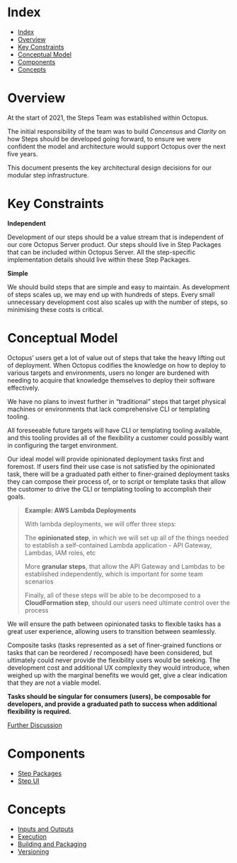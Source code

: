 # Index

- [Index](#index)
- [Overview](#overview)
- [Key Constraints](#key-constraints)
- [Conceptual Model](#conceptual-model)
- [Components](#components)
- [Concepts](#concepts)

# Overview

At the start of 2021, the Steps Team was established within Octopus.

The initial responsibility of the team was to build _Concensus_ and _Clarity_ on how Steps should be developed going forward, to ensure we were confident the model and architecture would support Octopus over the next five years.

This document presents the key architectural design decisions for our modular step infrastructure.

# Key Constraints

**Independent**

Development of our steps should be a value stream that is independent of our core Octopus Server product. Our steps should live in Step Packages that can be included within Octopus Server. All the step-specific implementation details should live within these Step Packages.

**Simple**

We should build steps that are simple and easy to maintain. As development of steps scales up, we may end up with hundreds of steps. Every small unnecessary development cost also scales up with the number of steps, so minimising these costs is critical.

# Conceptual Model

Octopus’ users get a lot of value out of steps that take the heavy lifting out of deployment. When Octopus codifies the knowledge on how to deploy to various targets and environments, users no longer are burdened with needing to acquire that knowledge themselves to deploy their software effectively.

We have no plans to invest further in “traditional” steps that target physical machines or environments that lack comprehensive CLI or templating tooling.

All foreseeable future targets will have CLI or templating tooling available, and this tooling provides all of the flexibility a customer could possibly want in configuring the target environment.

Our ideal model will provide opinionated deployment tasks first and foremost. If users find their use case is not satisfied by the opinionated task, there will be a graduated path either to finer-grained deployment tasks they can compose their process of, or to script or template tasks that allow the customer to drive the CLI or templating tooling to accomplish their goals.

> **Example: AWS Lambda Deployments**
>
> With lambda deployments, we will offer three steps:
>
> The **opinionated step**, in which we will set up all of the things needed to establish a self-contained Lambda application - API Gateway, Lambdas, IAM roles, etc
>
> More **granular steps**, that allow the API Gateway and Lambdas to be established independently, which is important for some team scenarios
>
> Finally, all of these steps will be able to be decomposed to a **CloudFormation step**, should our users need ultimate control over the process

We will ensure the path between opinionated tasks to flexible tasks has a great user experience, allowing users to transition between seamlessly.

Composite tasks (tasks represented as a set of finer-grained functions or tasks that can be reordered / recomposed) have been considered, but ultimately could never provide the flexibility users would be seeking. The development cost and additional UX complexity they would introduce, when weighed up with the marginal benefits we would get, give a clear indication that they are not a viable model.

**Tasks should be singular for consumers (users), be composable for developers, and provide a graduated path to success when additional flexibility is required.**

[Further Discussion](https://docs.google.com/document/d/1fvB1FWEO9QBLqzAys6DmDryB4PlRYC5T0Pp2XbU8Vm8)

# Components

- [Step Packages](https://github.com/OctopusDeploy/Architecture/blob/master/Steps/Components/StepPackages.md)
- [Step UI](https://github.com/OctopusDeploy/Architecture/blob/master/Steps/Components/StepUI.md)

# Concepts

- [Inputs and Outputs](https://github.com/OctopusDeploy/Architecture/blob/master/Steps/Concepts/InputsAndOutputs.md)
- [Execution](https://github.com/OctopusDeploy/Architecture/blob/master/Steps/Concepts/Execution.md)
- [Building and Packaging](https://github.com/OctopusDeploy/Architecture/blob/master/Steps/Concepts/BuildingAndPackaging.md)
- [Versioning](https://github.com/OctopusDeploy/Architecture/blob/master/Steps/Concepts/Versioning.md)
